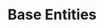 # Base Entities

​

### &#x20;<a href="#description-last-updated-at-16.01.2021" id="description-last-updated-at-16.01.2021"></a>

